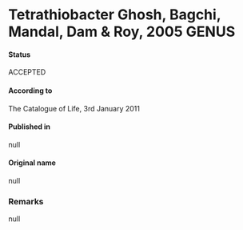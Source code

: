 # Tetrathiobacter Ghosh, Bagchi, Mandal, Dam & Roy, 2005 GENUS

#### Status
ACCEPTED

#### According to
The Catalogue of Life, 3rd January 2011

#### Published in
null

#### Original name
null

### Remarks
null